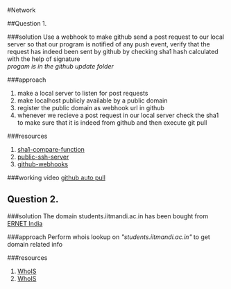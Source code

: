 #Network

##Question 1.

###solution
Use a webhook to make github send a post request to our local server so that our program is notified of any push event, verify that the request has indeed been sent by github by checking sha1 hash calculated with the help of signature  
*progam is in the github update folder*

###approach
1. make a local server to listen for post requests
2. make localhost publicly available by a public domain
3. register the public domain as webhook url in github
4. whenever we recieve a post request in our local server check the sha1 to make sure that it is indeed from github and then execute git pull

###resources
1. [sha1-compare-function](https://gist.github.com/stigok/57d075c1cf2a609cb758898c0b202428)
2. [public-ssh-server](https://serveo.net/)
3. [github-webhooks](https://medium.com/chingu/how-to-verify-the-authenticity-of-a-github-apps-webhook-payload-8d63ccc81a24)

###working video
[github auto pull](https://www.youtube.com/watch?v=f88w0HjFxkQ)

## Question 2. 

###solution 
The domain students.iitmandi.ac.in has been bought from [ERNET India](http://www.ernet.in)

###approach 
Perform whois lookup on _"students.iitmandi.ac.in"_ to get domain related info

###resources 
1. [WhoIS](http://whois.domaintools.com/)
2. [WhoIS](https://www.whois.com/)